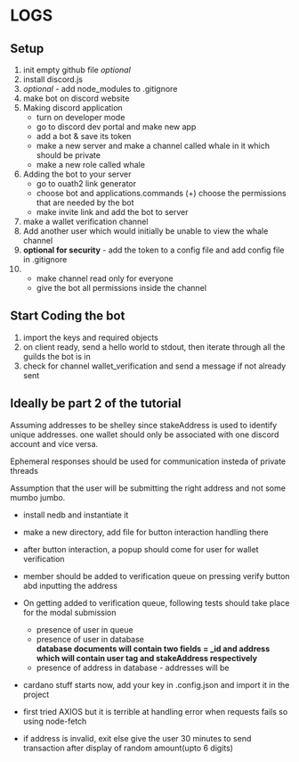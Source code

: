 # LOGS

## Setup

1. init empty github file  *optional*
2. install discord.js
3. *optional* - add node_modules to .gitignore
4. make bot on discord website 
5. Making discord application
	- turn on developer mode
	- go to discord dev portal and make new app
	- add a bot & save its token
	- make a new server and make a channel called whale in it which should be private
	- make a new role called whale
6. Adding the bot to your server
	- go to ouath2 link generator
	- choose bot and applications.commands
		(+) choose the permissions that are needed by the bot
	- make invite link and add the bot to server
7. make a wallet verification channel
8. Add another user which would initially be unable to view the whale channel
9. **optional for security** -  add the token to a config file and add config file in .gitignore
10.
	- make channel read only for everyone
	- give the bot all permissions inside the channel

## Start Coding the bot

1. import the keys and required objects
2. on client ready, send a hello world to stdout, then iterate through all the guilds the bot is in
3. check for channel wallet_verification and send a message if not already sent

## Ideally be part 2 of the tutorial 

Assuming addresses to be shelley since stakeAddress  is used to identify unique addresses.
one wallet should only be associated with one discord account and vice versa.  

Ephemeral responses should be used for communication insteda of private threads  

Assumption that the user will be submitting the right address and not some mumbo jumbo.


- install nedb and instantiate it
- make a new directory, add file for button interaction handling there
- after button interaction, a popup should come for user for wallet verification
- member should be added to verification queue on pressing verify button abd inputting the address
- On getting added to verification queue, following tests should take place for the modal submission
	- presence of user in queue
	- presence of user in database  
	**database documents will contain two fields = _id and address which will contain user tag and stakeAddress respectively**
	- presence of address in database - addresses will be  

- cardano stuff starts now, add your key in .config.json and import it in the project
- first tried AXIOS but it is terrible at handling error when requests fails so using node-fetch
- if address is invalid, exit else give the user 30 minutes to send transaction after display of random amount(upto 6 digits)

